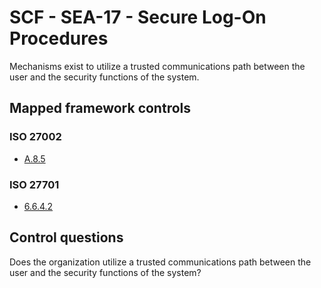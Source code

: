 # SCF - SEA-17 - Secure Log-On Procedures
Mechanisms exist to utilize a trusted communications path between the user and the security functions of the system.
## Mapped framework controls
### ISO 27002
- [A.8.5](../iso27002/a-8.md#a85)
  
### ISO 27701
- [6.6.4.2](../iso27701/6642.md)
  
## Control questions
Does the organization utilize a trusted communications path between the user and the security functions of the system?
  